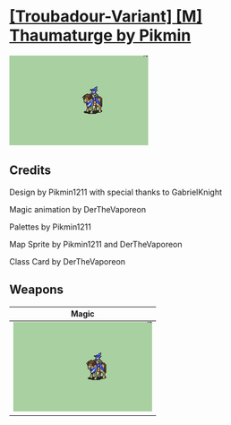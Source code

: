 # [\[Troubadour-Variant\] \[M\] Thaumaturge by Pikmin](./)
 

<img src="./6.%20Magic/Magic_000.png" alt="[Troubadour-Variant] [M] Thaumaturge by Pikmin standing" />

## Credits

Design by Pikmin1211 with special thanks to GabrielKnight

Magic animation by DerTheVaporeon

Palettes by Pikmin1211

Map Sprite by Pikmin1211 and DerTheVaporeon

Class Card by DerTheVaporeon

## Weapons
 

|Magic |
|  :---: |
| <img alt="Magic animation" src="./6.%20Magic/Magic.gif" /> |
